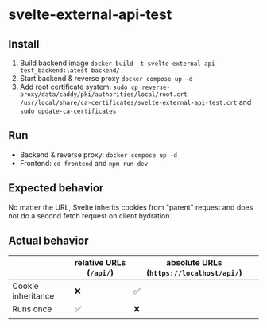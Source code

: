 # svelte-external-api-test

## Install
1. Build backend image `docker build -t svelte-external-api-test_backend:latest backend/`
2. Start backend & reverse proxy `docker compose up -d`
3. Add root certificate system: `sudo cp reverse-proxy/data/caddy/pki/authorities/local/root.crt /usr/local/share/ca-certificates/svelte-external-api-test.crt` and `sudo update-ca-certificates`

## Run
- Backend & reverse proxy: `docker compose up -d`
- Frontend: `cd frontend` and `npm run dev`

## Expected behavior
No matter the URL, Svelte inherits cookies from "parent" request and does not do a second fetch request on client hydration.

## Actual behavior
|                    | relative URLs (`/api/`) | absolute URLs (`https://localhost/api/`) |
| ------------------ | ----------------------- | ---------------------------------------- |
| Cookie inheritance | :x:                     | :white_check_mark:                       |
| Runs once          | :white_check_mark:      | :x:                                      |
|                    |                         |                                          |
